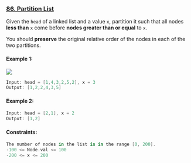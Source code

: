 ### [86. Partition List](https://leetcode.com/problems/partition-list/)

Given the  ```head``` of a linked list and a value ```x```, partition it such that all nodes **less than** ```x``` come before **nodes greater than or equal** to ```x```.

You should **preserve** the original relative order of the nodes in each of the two partitions.

#### Example 1:

![](https://assets.leetcode.com/uploads/2021/01/04/partition.jpg)

```swift
Input: head = [1,4,3,2,5,2], x = 3
Output: [1,2,2,4,3,5]
```

#### Example 2:
```swift
Input: head = [2,1], x = 2
Output: [1,2]
```

#### Constraints:
```swift
The number of nodes in the list is in the range [0, 200].
-100 <= Node.val <= 100
-200 <= x <= 200
```
